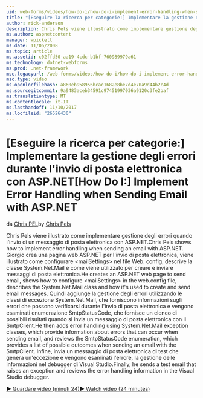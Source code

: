 ```yaml
---
uid: web-forms/videos/how-do-i/how-do-i-implement-error-handling-when-sending-email-with-aspnet
title: "[Eseguire la ricerca per categorie:] Implementare la gestione degli errori durante l'invio di posta elettronica con ASP.NET | Documenti Microsoft"
author: rick-anderson
description: Chris Pels viene illustrato come implementare gestione degli errori quando l'invio di un messaggio di posta elettronica con ASP.NET. Giorgio crea una pagina web ASP.NET per l'invio di posta elettronica, viene illustrato come configurare & passività...
ms.author: aspnetcontent
manager: wpickett
ms.date: 11/06/2008
ms.topic: article
ms.assetid: c02ffd50-aa19-4cdc-b1bf-760989979a61
ms.technology: dotnet-webforms
ms.prod: .net-framework
msc.legacyurl: /web-forms/videos/how-do-i/how-do-i-implement-error-handling-when-sending-email-with-aspnet
msc.type: video
ms.openlocfilehash: a860eb958956bcac1682e8be7d4e70a9d44b2c4d
ms.sourcegitcommit: 9a9483aceb34591c97451997036a9120c3fe2baf
ms.translationtype: MT
ms.contentlocale: it-IT
ms.lasthandoff: 11/10/2017
ms.locfileid: "26526430"
---
```

<a name="how-do-i-implement-error-handling-when-sending-email-with-aspnet"></a><span data-ttu-id="ea09a-104">[Eseguire la ricerca per categorie:] Implementare la gestione degli errori durante l'invio di posta elettronica con ASP.NET</span><span class="sxs-lookup"><span data-stu-id="ea09a-104">[How Do I:] Implement Error Handling when Sending Email with ASP.NET</span></span>
====================
<span data-ttu-id="ea09a-105">da [Chris PEL](https://twitter.com/chrispels)</span><span class="sxs-lookup"><span data-stu-id="ea09a-105">by [Chris Pels](https://twitter.com/chrispels)</span></span>

<span data-ttu-id="ea09a-106">Chris Pels viene illustrato come implementare gestione degli errori quando l'invio di un messaggio di posta elettronica con ASP.NET.</span><span class="sxs-lookup"><span data-stu-id="ea09a-106">Chris Pels shows how to implement error handling when sending an email with ASP.NET.</span></span> <span data-ttu-id="ea09a-107">Giorgio crea una pagina web ASP.NET per l'invio di posta elettronica, viene illustrato come configurare &lt;mailSettings&gt; nel file Web. config, descrive la classe System.Net.Mail e come viene utilizzato per creare e inviare messaggi di posta elettronica.</span><span class="sxs-lookup"><span data-stu-id="ea09a-107">He creates an ASP.NET web page to send email, shows how to configure &lt;mailSettings&gt; in the web.config file, describes the System.Net.Mail class and how it's used to create and send email messages.</span></span> <span data-ttu-id="ea09a-108">Quindi aggiunge la gestione degli errori utilizzando le classi di eccezione System.Net.Mail, che forniscono informazioni sugli errori che possono verificarsi durante l'invio di posta elettronica e vengono esaminati enumerazione SmtpStatusCode, che fornisce un elenco di possibili risultati quando si invia un messaggio di posta elettronica con il SmtpClient.</span><span class="sxs-lookup"><span data-stu-id="ea09a-108">He then adds error handling using System.Net.Mail exception classes, which provide information about errors that can occur when sending email, and reviews the SmtpStatusCode enumeration, which provides a list of possible outcomes when sending an email with the SmtpClient.</span></span> <span data-ttu-id="ea09a-109">Infine, invia un messaggio di posta elettronica di test che genera un'eccezione e vengono esaminati l'errore, la gestione delle informazioni nel debugger di Visual Studio.</span><span class="sxs-lookup"><span data-stu-id="ea09a-109">Finally, he sends a test email that raises an exception and reviews the error handling information in the Visual Studio debugger.</span></span>

[<span data-ttu-id="ea09a-110">&#9654; Guardare video (minuti 24)</span><span class="sxs-lookup"><span data-stu-id="ea09a-110">&#9654; Watch video (24 minutes)</span></span>](https://channel9.msdn.com/Blogs/ASP-NET-Site-Videos/how-do-i-implement-error-handling-when-sending-email-with-aspnet)
